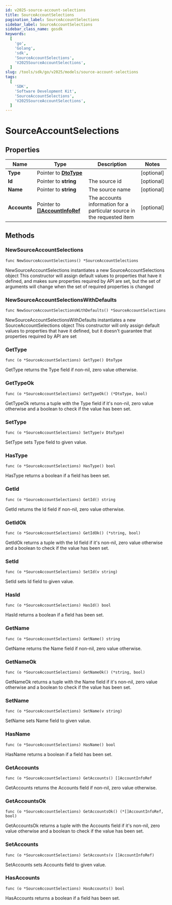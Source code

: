```yaml
---
id: v2025-source-account-selections
title: SourceAccountSelections
pagination_label: SourceAccountSelections
sidebar_label: SourceAccountSelections
sidebar_class_name: gosdk
keywords:
  [
    'go',
    'Golang',
    'sdk',
    'SourceAccountSelections',
    'V2025SourceAccountSelections',
  ]
slug: /tools/sdk/go/v2025/models/source-account-selections
tags:
  [
    'SDK',
    'Software Development Kit',
    'SourceAccountSelections',
    'V2025SourceAccountSelections',
  ]
---
```


# SourceAccountSelections

## Properties

| Name | Type | Description | Notes |
| --- | --- | --- | --- |
| **Type** | Pointer to [**DtoType**](dto-type) |  | [optional] |
| **Id** | Pointer to **string** | The source id | [optional] |
| **Name** | Pointer to **string** | The source name | [optional] |
| **Accounts** | Pointer to [**[]AccountInfoRef**](account-info-ref) | The accounts information for a particular source in the requested item | [optional] |

## Methods

### NewSourceAccountSelections

`func NewSourceAccountSelections() *SourceAccountSelections`

NewSourceAccountSelections instantiates a new SourceAccountSelections object This constructor will assign default values to properties that have it defined, and makes sure properties required by API are set, but the set of arguments will change when the set of required properties is changed

### NewSourceAccountSelectionsWithDefaults

`func NewSourceAccountSelectionsWithDefaults() *SourceAccountSelections`

NewSourceAccountSelectionsWithDefaults instantiates a new SourceAccountSelections object This constructor will only assign default values to properties that have it defined, but it doesn't guarantee that properties required by API are set

### GetType

`func (o *SourceAccountSelections) GetType() DtoType`

GetType returns the Type field if non-nil, zero value otherwise.

### GetTypeOk

`func (o *SourceAccountSelections) GetTypeOk() (*DtoType, bool)`

GetTypeOk returns a tuple with the Type field if it's non-nil, zero value otherwise and a boolean to check if the value has been set.

### SetType

`func (o *SourceAccountSelections) SetType(v DtoType)`

SetType sets Type field to given value.

### HasType

`func (o *SourceAccountSelections) HasType() bool`

HasType returns a boolean if a field has been set.

### GetId

`func (o *SourceAccountSelections) GetId() string`

GetId returns the Id field if non-nil, zero value otherwise.

### GetIdOk

`func (o *SourceAccountSelections) GetIdOk() (*string, bool)`

GetIdOk returns a tuple with the Id field if it's non-nil, zero value otherwise and a boolean to check if the value has been set.

### SetId

`func (o *SourceAccountSelections) SetId(v string)`

SetId sets Id field to given value.

### HasId

`func (o *SourceAccountSelections) HasId() bool`

HasId returns a boolean if a field has been set.

### GetName

`func (o *SourceAccountSelections) GetName() string`

GetName returns the Name field if non-nil, zero value otherwise.

### GetNameOk

`func (o *SourceAccountSelections) GetNameOk() (*string, bool)`

GetNameOk returns a tuple with the Name field if it's non-nil, zero value otherwise and a boolean to check if the value has been set.

### SetName

`func (o *SourceAccountSelections) SetName(v string)`

SetName sets Name field to given value.

### HasName

`func (o *SourceAccountSelections) HasName() bool`

HasName returns a boolean if a field has been set.

### GetAccounts

`func (o *SourceAccountSelections) GetAccounts() []AccountInfoRef`

GetAccounts returns the Accounts field if non-nil, zero value otherwise.

### GetAccountsOk

`func (o *SourceAccountSelections) GetAccountsOk() (*[]AccountInfoRef, bool)`

GetAccountsOk returns a tuple with the Accounts field if it's non-nil, zero value otherwise and a boolean to check if the value has been set.

### SetAccounts

`func (o *SourceAccountSelections) SetAccounts(v []AccountInfoRef)`

SetAccounts sets Accounts field to given value.

### HasAccounts

`func (o *SourceAccountSelections) HasAccounts() bool`

HasAccounts returns a boolean if a field has been set.
